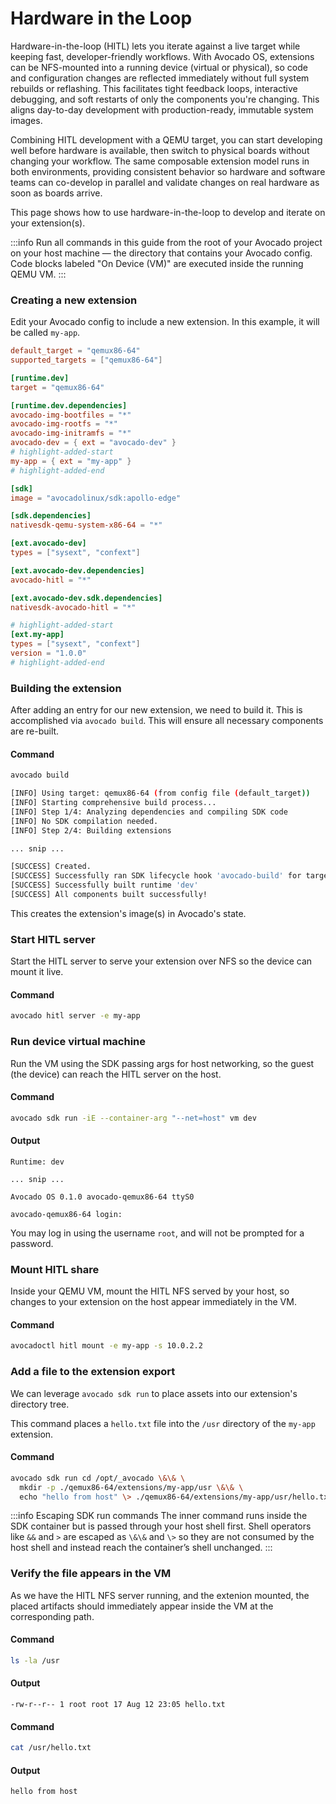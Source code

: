 # Hardware in the Loop

Hardware-in-the-loop (HITL) lets you iterate against a live target while keeping fast, developer-friendly workflows. With Avocado OS, extensions can be NFS-mounted into a running device (virtual or physical), so code and configuration changes are reflected immediately without full system rebuilds or reflashing. This facilitates tight feedback loops, interactive debugging, and soft restarts of only the components you're changing. This aligns day-to-day development with production-ready, immutable system images.

Combining HITL development with a QEMU target, you can start developing well before hardware is available, then switch to physical boards without changing your workflow. The same composable extension model runs in both environments, providing consistent behavior so hardware and software teams can co-develop in parallel and validate changes on real hardware as soon as boards arrive.

This page shows how to use hardware-in-the-loop to develop and iterate on your extension(s).

:::info
Run all commands in this guide from the root of your Avocado project on your host machine — the directory that contains your Avocado config. Code blocks labeled "On Device (VM)" are executed inside the running QEMU VM.
:::

### Creating a new extension

Edit your Avocado config to include a new extension. In this example, it will be called `my-app`.

```toml title="avocado.toml"
default_target = "qemux86-64"
supported_targets = ["qemux86-64"]

[runtime.dev]
target = "qemux86-64"

[runtime.dev.dependencies]
avocado-img-bootfiles = "*"
avocado-img-rootfs = "*"
avocado-img-initramfs = "*"
avocado-dev = { ext = "avocado-dev" }
# highlight-added-start
my-app = { ext = "my-app" }
# highlight-added-end

[sdk]
image = "avocadolinux/sdk:apollo-edge"

[sdk.dependencies]
nativesdk-qemu-system-x86-64 = "*"

[ext.avocado-dev]
types = ["sysext", "confext"]

[ext.avocado-dev.dependencies]
avocado-hitl = "*"

[ext.avocado-dev.sdk.dependencies]
nativesdk-avocado-hitl = "*"

# highlight-added-start
[ext.my-app]
types = ["sysext", "confext"]
version = "1.0.0"
# highlight-added-end
```


### Building the extension

After adding an entry for our new extension, we need to build it. This is accomplished via `avocado build`. This will ensure all necessary components are re-built.

#### Command
```bash title="On Host"
avocado build
```

```bash
[INFO] Using target: qemux86-64 (from config file (default_target))
[INFO] Starting comprehensive build process...
[INFO] Step 1/4: Analyzing dependencies and compiling SDK code
[INFO] No SDK compilation needed.
[INFO] Step 2/4: Building extensions

... snip ...

[SUCCESS] Created.
[SUCCESS] Successfully ran SDK lifecycle hook 'avocado-build' for target 'qemux86-64'.
[SUCCESS] Successfully built runtime 'dev'
[SUCCESS] All components built successfully!
```

This creates the extension's image(s) in Avocado's state.

### Start HITL server

Start the HITL server to serve your extension over NFS so the device can mount it live.

#### Command
```bash title="On Host"
avocado hitl server -e my-app
```

### Run device virtual machine

Run the VM using the SDK passing args for host networking, so the guest (the device) can reach the HITL server on the host.

#### Command
```bash title="On Host"
avocado sdk run -iE --container-arg "--net=host" vm dev
```

#### Output
```text
Runtime: dev

... snip ...

Avocado OS 0.1.0 avocado-qemux86-64 ttyS0

avocado-qemux86-64 login:
```

You may log in using the username `root`, and will not be prompted for a password.

### Mount HITL share

Inside your QEMU VM, mount the HITL NFS served by your host, so changes to your extension on the host appear immediately in the VM.

#### Command
```bash title="On Device (VM)"
avocadoctl hitl mount -e my-app -s 10.0.2.2
```


### Add a file to the extension export

We can leverage `avocado sdk run` to place assets into our extension's directory tree.

This command places a `hello.txt` file into the `/usr` directory of the `my-app` extension.

#### Command
```bash title="On Host"
avocado sdk run cd /opt/_avocado \&\& \
  mkdir -p ./qemux86-64/extensions/my-app/usr \&\& \
  echo "hello from host" \> ./qemux86-64/extensions/my-app/usr/hello.txt
```

:::info Escaping SDK run commands
The inner command runs inside the SDK container but is passed through your host shell first. Shell operators like `&&` and `>` are escaped as `\&\&` and `\>` so they are not consumed by the host shell and instead reach the container’s shell unchanged.
:::

### Verify the file appears in the VM

As we have the HITL NFS server running, and the extenion mounted, the placed artifacts should immediately appear inside the VM at the corresponding path.

#### Command
```bash title="On Device (VM)"
ls -la /usr
```

#### Output
```text
-rw-r--r-- 1 root root 17 Aug 12 23:05 hello.txt
```

#### Command
```bash title="On Device (VM)"
cat /usr/hello.txt
```

#### Output
```text
hello from host
```